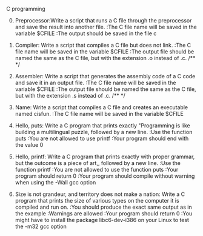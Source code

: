 C programming

0. Preprocessor:Write a script that runs a C file through the preprocessor and save the result into another file.
	:The C file name will be saved in the variable $CFILE
	:The output should be saved in the file c


1. Compiler: Write a script that compiles a C file but does not link.
	:The C file name will be saved in the variable $CFILE
	:The output file should be named the same as the C file, but with the extension .o instead of .c.
/** */
2. Assembler: Write a script that generates the assembly code of a C code and save it in an output file.
	:The C file name will be saved in the variable $CFILE
	:The output file should be named the same as the C file, but with the extension .s instead of .c. 
/** */
3. Name: Write a script that compiles a C file and creates an executable named cisfun.
	:The C file name will be saved in the variable $CFILE


4. Hello, puts: Write a C program that prints exactly "Programming is like building a multilingual puzzle, followed by a new line.
	:Use the function puts
	:You are not allowed to use printf
	:Your program should end with the value 0

5. Hello, printf: Write a C program that prints exactly with proper grammar, but the outcome is a piece of art,, followed by a new line.
    	:Use the function printf
    	:You are not allowed to use the function puts
    	:Your program should return 0
    	:Your program should compile without warning when using the -Wall gcc option

6. Size is not grandeur, and territory does not make a nation: Write a C program that prints the size of various types on the computer it is compiled and run on.
    	:You should produce the exact same output as in the example
    	:Warnings are allowed
    	:Your program should return 0
    	:You might have to install the package libc6-dev-i386 on your Linux to test the -m32 gcc option

